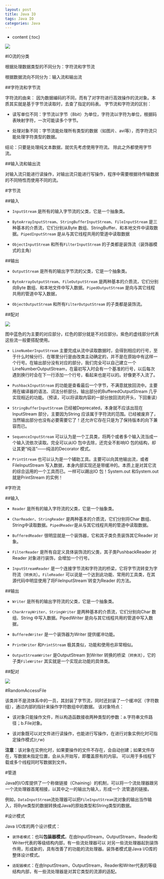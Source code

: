 ```yaml
---
layout: post
title: Java IO
tags: Java IO
categories: Java
---
```



* content
{:toc}

![](http://image17-c.poco.cn/mypoco/myphoto/20150421/14/56244123201504211448571768259765653_002.jpg?678x767_130)

#IO流的分类

根据处理数据类型的不同分为：字符流和字节流

根据数据流向不同分为：输入流和输出流

##字符流和字节流

字符流的由来： 因为数据编码的不同，而有了对字符进行高效操作的流对象。本质其实就是基于字节流读取时，去查了指定的码表。 字节流和字符流的区别：

* 读写单位不同：字节流以字节（8bit）为单位，字符流以字符为单位，根据码表映射字符，一次可能读多个字节。

* 处理对象不同：字节流能处理所有类型的数据（如图片、avi等），而字符流只能处理字符类型的数据。

结论：只要是处理纯文本数据，就优先考虑使用字符流。 除此之外都使用字节流。


##输入流和输出流

对输入流只能进行读操作，对输出流只能进行写操作，程序中需要根据待传输数据的不同特性而使用不同的流。

#字节流

##输入


* `InputStream` 是所有的输入字节流的父类，它是一个抽象类。

* `ByteArrayInputStream`、`StringBufferInputStream`、`FileInputStream` 是三种基本的介质流，它们分别从Byte 数组、StringBuffer、和本地文件中读取数据。`PipedInputStream` 是从与其它线程共用的管道中读取数据


* `ObjectInputStream` 和所有`FilterInputStream` 的子类都是装饰流（装饰器模式的主角）

##输出


* `OutputStream` 是所有的输出字节流的父类，它是一个抽象类。

* `ByteArrayOutputStream`、`FileOutputStream` 是两种基本的介质流，它们分别向Byte 数组、和本地文件中写入数据。`PipedOutputStream` 是向与其它线程共用的管道中写入数据，

* `ObjectOutputStream` 和所有`FilterOutputStream` 的子类都是装饰流。

##配对

![](http://image17-c.poco.cn/mypoco/myphoto/20150421/14/56244123201504211448571768259765653_001.jpg?436x411_130)

图中蓝色的为主要的对应部分，红色的部分就是不对应部分。紫色的虚线部分代表这些流一般要搭配使用。


* `LineNumberInputStream` 主要完成从流中读取数据时，会得到相应的行号，至于什么时候分行、在哪里分行是由改类主动确定的，并不是在原始中有这样一个行号。在输出部分没有对应的部分，我们完全可以自己建立一个LineNumberOutputStream，在最初写入时会有一个基准的行号，以后每次遇到换行时会在下一行添加一个行号，看起来也是可以的。好像更不入流了。

* `PushbackInputStream` 的功能是查看最后一个字节，不满意就放回流中。主要用在编译器的语法、词法分析部分。输出部分的BufferedOutputStream 几乎实现相近的功能。（预读，可以将读取内容的一部分放回流的开头，下回重读）

* `StringBufferInputStream` 已经被Deprecated，本身就不应该出现在InputStream 部分，主要因为String 应该属于字符流的范围。已经被废弃了，当然输出部分也没有必要需要它了！还允许它存在只是为了保持版本的向下兼容而已。

* `SequenceInputStream` 可以认为是一个工具类，将两个或者多个输入流当成一个输入流依次读取。完全可以从IO 包中去除，还完全不影响IO 包的结构，却让其更“纯洁”――纯洁的Decorator 模式。

* `PrintStream` 也可以认为是一个辅助工具。主要可以向其他输出流，或者FileInputStream 写入数据，本身内部实现还是带缓冲的。本质上是对其它流的综合运用的一个工具而已。一样可以踢出IO 包！System.out 和System.out 就是PrintStream 的实例！

#字符流

##输入


* `Reader` 是所有的输入字符流的父类，它是一个抽象类。

* `CharReader`、`StringReader` 是两种基本的介质流，它们分别将Char 数组、String中读取数据。`PipedReader`是从与其它线程共用的管道中读取数据。

* `BufferedReader` 很明显就是一个装饰器，它和其子类负责装饰其它Reader 对象。

* `FilterReader` 是所有自定义具体装饰流的父类，其子类PushbackReader 对Reader 对象进行装饰，会增加一个行号。

* `InputStreamReader` 是一个连接字节流和字符流的桥梁，它将字节流转变为字符流（`转换流`）。`FileReader` 可以说是一个达到此功能、常用的工具类，在其源代码中明显使用了将FileInputStream`转变为Reader 的方法。

##输出


* `Writer` 是所有的输出字符流的父类，它是一个抽象类。

* `CharArrayWriter`、`StringWriter` 是两种基本的介质流，它们分别向Char 数组、String 中写入数据。PipedWriter 是向与其它线程共用的管道中写入数据，

* `BufferedWriter` 是一个装饰器为Writer 提供缓冲功能。

* `PrintWriter` 和`PrintStream` 极其类似，功能和使用也非常相似。

* `OutputStreamWriter` 是OutputStream 到Writer 转换的桥梁（`转换流`），它的子类`FileWriter` 其实就是一个实现此功能的具体类。

##配对

![](http://image17-c.poco.cn/mypoco/myphoto/20150421/14/56244123201504211448571768259765653_000.jpg?431x491_130)


#RandomAccessFile

该类并不是流体系中的一员，其封装了字节流，同时还封装了一个缓冲区（字符数组），通过内部的指针来操作字符数组中的数据。 该对象特点：


* 该对象只能操作文件，所以构造函数接收两种类型的参数：a.字符串文件路径；b.File对象。

* 该对象既可以对文件进行读操作，也能进行写操作，在进行对象实例化时可指定操作模式(r,rw)

**注意**：该对象在实例化时，如果要操作的文件不存在，会自动创建；如果文件存在，写数据未指定位置，会从头开始写，即覆盖原有的内容。 可以用于多线程下载或多个线程同时写数据到文件。


#管道

Java的I/O库提供了一个称做链接（Chaining）的机制，可以将一个流处理器跟另一个流处理器首尾相接，以其中之一的输出为输入，形成一个 流管道的链接。

例如，`DataInputStream`流处理器可以把`FileInputStream`流对象的输出当作输入，将Byte类型的数据转换成Java的原始类型和String类型的数据。

#设计模式

Java I/O库的两个设计模式：


* `装饰者模式`：也叫**包装器模式**，在由InputStream，OutputStream，Reader和Writer代表的等级结构内部，有一些流处理器可以 对另一些流处理器起到装饰作用，形成新的，具有改善了的功能的流处理器。装饰者模式是Java I/O库的整体设计模式。

* `适配器模式`：在由InputStream，OutputStream，Reader和Writer代表的等级结构内部，有一些流处理器是对其它类型的流源的适配。